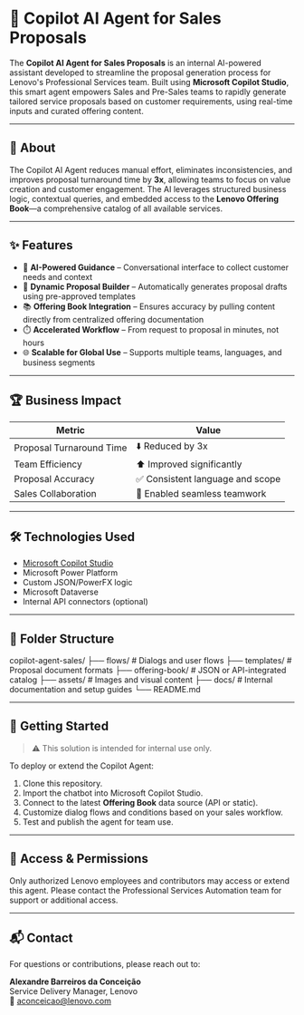 # 🤖 Copilot AI Agent for Sales Proposals

The **Copilot AI Agent for Sales Proposals** is an internal AI-powered assistant developed to streamline the proposal generation process for Lenovo's Professional Services team. Built using **Microsoft Copilot Studio**, this smart agent empowers Sales and Pre-Sales teams to rapidly generate tailored service proposals based on customer requirements, using real-time inputs and curated offering content.

---

## 📌 About

The Copilot AI Agent reduces manual effort, eliminates inconsistencies, and improves proposal turnaround time by **3x**, allowing teams to focus on value creation and customer engagement. The AI leverages structured business logic, contextual queries, and embedded access to the **Lenovo Offering Book**—a comprehensive catalog of all available services.

---

## ✨ Features

- 🧠 **AI-Powered Guidance** – Conversational interface to collect customer needs and context
- 📄 **Dynamic Proposal Builder** – Automatically generates proposal drafts using pre-approved templates
- 📚 **Offering Book Integration** – Ensures accuracy by pulling content directly from centralized offering documentation
- ⏱️ **Accelerated Workflow** – From request to proposal in minutes, not hours
- 🌐 **Scalable for Global Use** – Supports multiple teams, languages, and business segments

---

## 🏆 Business Impact

| Metric                     | Value                     |
|---------------------------|---------------------------|
| Proposal Turnaround Time  | ⬇️ Reduced by 3x           |
| Team Efficiency            | ⬆️ Improved significantly |
| Proposal Accuracy          | ✅ Consistent language and scope |
| Sales Collaboration        | 🤝 Enabled seamless teamwork |

---

## 🛠️ Technologies Used

- [Microsoft Copilot Studio](https://learn.microsoft.com/en-us/power-virtual-agents/)
- Microsoft Power Platform
- Custom JSON/PowerFX logic
- Microsoft Dataverse
- Internal API connectors (optional)

---

## 📂 Folder Structure

copilot-agent-sales/
├── flows/ # Dialogs and user flows
├── templates/ # Proposal document formats
├── offering-book/ # JSON or API-integrated catalog
├── assets/ # Images and visual content
├── docs/ # Internal documentation and setup guides
└── README.md


---

## 🚀 Getting Started

> ⚠️ This solution is intended for internal use only.

To deploy or extend the Copilot Agent:

1. Clone this repository.
2. Import the chatbot into Microsoft Copilot Studio.
3. Connect to the latest **Offering Book** data source (API or static).
4. Customize dialog flows and conditions based on your sales workflow.
5. Test and publish the agent for team use.

---

## 🔐 Access & Permissions

Only authorized Lenovo employees and contributors may access or extend this agent. Please contact the Professional Services Automation team for support or additional access.

---

## 📬 Contact

For questions or contributions, please reach out to:

**Alexandre Barreiros da Conceição**  
Service Delivery Manager, Lenovo  
📧 aconceicao@lenovo.com  
